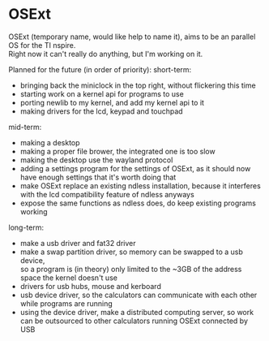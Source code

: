 # OSExt
OSExt (temporary name, would like help to name it), aims to be an parallel OS for the TI nspire.<br>
Right now it can't really do anything, but I'm working on it.<br>


Planned for the future (in order of priority):
short-term:
- bringing back the miniclock in the top right, without flickering this time
- starting work on a kernel api for programs to use
- porting newlib to my kernel, and add my kernel api to it
- making drivers for the lcd, keypad and touchpad

mid-term:
- making a desktop
- making a proper file brower, the integrated one is too slow
- making the desktop use the wayland protocol
- adding a settings program for the settings of OSExt, as it should now have enough settings that it's worth doing that
- make OSExt replace an existing ndless installation, because it interferes with the lcd compatibility feature of ndless anyways
- expose the same functions as ndless does, do keep existing programs working

long-term:
- make a usb driver and fat32 driver
- make a swap partition driver, so memory can be swapped to a usb device,<br>
so a program is (in theory) only limited to the ~3GB of the address space the kernel doesn't use
- drivers for usb hubs, mouse and kerboard
- usb device driver, so the calculators can communicate with each other while programs are running
- using the device driver, make a distributed computing server, so work can be outsourced to other calculators running OSExt connected by USB


















